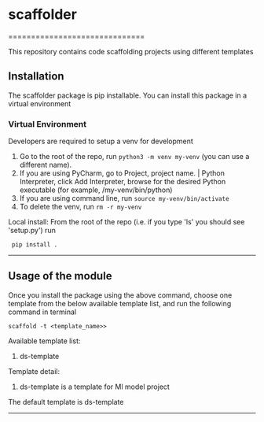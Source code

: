# scaffolder

==============================

This repository contains code scaffolding projects using different templates

## Installation
The scaffolder package is pip installable. You can install this package in a virtual environment

### Virtual Environment
Developers are required to setup a venv for development
1. Go to the root of the repo, run `python3 -m venv my-venv` (you can use a different name).
2. If you are using PyCharm, go to Project, project name. | Python Interpreter, click Add Interpreter, browse for the desired Python executable (for example, /my-venv/bin/python)
3. If you are using command line, run `source my-venv/bin/activate`
4. To delete the venv, run `rm -r my-venv`

Local install:
From the root of the repo (i.e. if you type 'ls' you should see 'setup.py') run
```nohighlight
 pip install .
```

--------

Usage of the module
------------
Once you install the package using the above command,
choose one template from the below available template list,
and run the following command in terminal

```nohighlight
scaffold -t <template_name>>
```
Available template list:
1. ds-template

Template detail:
1. ds-template is a template for Ml model project

The default template is ds-template

--------


